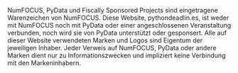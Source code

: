 NumFOCUS, PyData und Fiscally Sponsored Projects sind eingetragene Warenzeichen von NumFOCUS. Diese Website, pythondeadlin.es, ist weder mit NumFOCUS noch mit PyData oder einer angeschlossenen Veranstaltung verbunden, noch wird sie von PyData unterstützt oder gesponsert. Alle auf dieser Website verwendeten Marken und Logos sind Eigentum der jeweiligen Inhaber. Jeder Verweis auf NumFOCUS, PyData oder andere Marken dient nur zu Informationszwecken und impliziert keine Verbindung mit den Markeninhabern.
